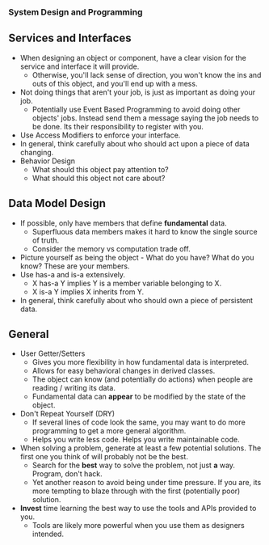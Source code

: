 ### System Design and Programming

## Services and Interfaces
* When designing an object or component, have a clear vision for the service and interface it will provide.
    * Otherwise, you'll lack sense of direction, you won't know the ins and outs of this object, and you'll end up with a mess.
* Not doing things that aren't your job, is just as important as doing your job.
    * Potentially use Event Based Programming to avoid doing other objects' jobs. Instead send them a message saying the job needs to be done. Its their responsibility to register with you.
* Use Access Modifiers to enforce your interface.
* In general, think carefully about who should act upon a piece of data changing.
* Behavior Design
    * What should this object pay attention to?
    * What should this object not care about?

## Data Model Design
* If possible, only have members that define **fundamental** data.
    * Superfluous data members makes it hard to know the single source of truth.
    * Consider the memory vs computation trade off.
* Picture yourself as being the object - What do you have? What do you know? These are your members.
* Use has-a and is-a extensively.
    * X has-a Y implies Y is a member variable belonging to X.
    * X is-a Y implies X inherits from Y.
* In general, think carefully about who should own a piece of persistent data.

## General
* User Getter/Setters
    * Gives you more flexibility in how fundamental data is interpreted.
    * Allows for easy behavioral changes in derived classes.
    * The object can know (and potentially do actions) when people are reading / writing its data.
    * Fundamental data can **appear** to be modified by the state of the object.
* Don't Repeat Yourself (DRY)
    * If several lines of code look the same, you may want to do more programming to get a more general algorithm.
    * Helps you write less code. Helps you write maintainable code.
* When solving a problem, generate at least a few potential solutions. The first one you think of will probably not be the best.
    * Search for the **best** way to solve the problem, not just **a** way. Program, don't hack.
    * Yet another reason to avoid being under time pressure. If you are, its more tempting to blaze through with the first (potentially poor) solution.
* **Invest** time learning the best way to use the tools and APIs provided to you.
    * Tools are likely more powerful when you use them as designers intended.
